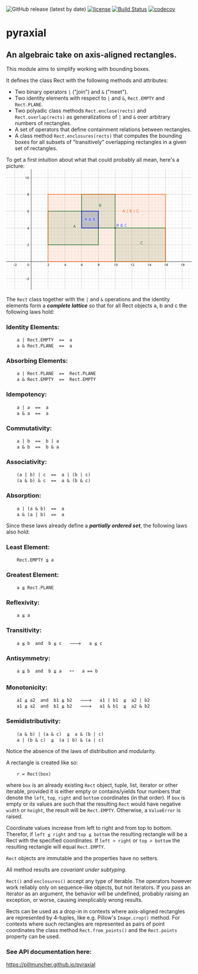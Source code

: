 ![GitHub release (latest by date)](https://img.shields.io/github/v/release/pillmuncher/pyraxial)
[![license](https://img.shields.io/badge/license-MIT-blue)](https://img.shields.io/badge/license-MIT-blue)
[![Build Status](https://app.travis-ci.com/pillmuncher/pyraxial.svg?branch=main)](https://app.travis-ci.com/pillmuncher/pyraxial)
[![codecov](https://codecov.io/gh/pillmuncher/pyraxial/branch/main/graph/badge.svg?token=3Q4CRWL8SX)](https://codecov.io/gh/pillmuncher/pyraxial)

# pyraxial

## An algebraic take on axis-aligned rectangles.

This module aims to simplify working with bounding boxes.

It defines the class Rect with the following methods and attributes:

* Two binary operators `|` ("join") and `&` ("meet").
* Two identity elements with respect to `|` and `&`, `Rect.EMPTY` and `Rect.PLANE`.
* Two polyadic class methods `Rect.enclose(rects)` and `Rect.overlap(rects)`
  as generalizations of `|` and `&` over arbitrary numbers of rectangles.
* A set of operators that define containment relations between rectangles.
* A class method `Rect.enclosures(rects)` that computes the bounding boxes
  for all subsets of "transitively" overlapping rectangles in a given set of
  rectangles.

To get a first intuition about what that could probably all mean, here's
a picture:
![alt text](docs/rects.png "example")

The `Rect` class together with the `|` and `&` operations and the identity elements
form a ***complete lattice*** so that for all Rect objects a, b and c the
following laws hold:

### Identity Elements:

```
    a | Rect.EMPTY  ==  a
    a & Rect.PLANE  ==  a
```

### Absorbing Elements:

```
    a | Rect.PLANE  ==  Rect.PLANE
    a & Rect.EMPTY  ==  Rect.EMPTY
```

### Idempotency:

```
    a | a  ==  a
    a & a  ==  a
```

### Commutativity:

```
    a | b  ==  b | a
    a & b  ==  b & a
```

### Associativity:

```
    (a | b) | c  ==  a | (b | c)
    (a & b) & c  ==  a & (b & c)
```

### Absorption:

```
    a | (a & b)  ==  a
    a & (a | b)  ==  a
```

Since these laws already define a ***partially ordered set***, the following laws also hold:

### Least Element:

```
    Rect.EMPTY ≦ a
```

### Greatest Element:

```
    a ≦ Rect.PLANE
```

### Reflexivity:

```
    a ≦ a
```

### Transitivity:

```
    a ≦ b  and  b ≦ c   🡒   a ≦ c
```

### Antisymmetry:

```
    a ≦ b  and  b ≦ a   🡘   a == b
```

### Monotonicity:

```
    a1 ≦ a2  and  b1 ≦ b2   🡒   a1 | b1  ≦  a2 | b2
    a1 ≦ a2  and  b1 ≦ b2   🡒   a1 & b1  ≦  a2 & b2
```

### Semidistributivity:

```
    (a & b) | (a & c)  ≦  a & (b | c)
    a | (b & c)  ≦  (a | b) & (a | c)
```

Notice the absence of the laws of distribution and modularity.

A rectangle is created like so:

```
    r = Rect(box)
```

where `box` is an already existing `Rect` object, tuple, list, iterator or other
iterable, provided it is either empty or contains/yields four numbers that
denote the `left`, `top`, `right` and `bottom` coordinates (in that order).  If
`box` is empty or its values are such that the resulting `Rect` would have negative
`width` or `height`, the result will be `Rect.EMPTY`. Otherwise, a `ValueError` is
raised.

Coordinate values increase from left to right and from top to bottom.  Therefor,
if `left ≦ right` and `top ≦ bottom` the resulting rectangle will be a Rect with the
specified coordinates.  If `left > right` or `top > bottom` the resulting rectangle
will equal `Rect.EMPTY`.

`Rect` objects are immutable and the properties have no setters.

All method results are *covariant under subtyping*.

`Rect()` and `enclosures()` accept any type of iterable.  The operators however
work reliably only on sequence-like objects, but not iterators.  If you pass an
iterator as an argument, the behavior will be undefined, probably raising an
exception, or worse, causing inexplicably wrong results.

Rects can be used as a drop-in in contexts where axis-aligned rectangles are
represented by 4-tuples, like e.g. Pillow's `Image.crop()` method. For contexts
where such rectangles are represented as pairs of point coordinates the class
method `Rect.from_points()` and the `Rect.points` property can be used.

### See API documentation here:

<https://pillmuncher.github.io/pyraxial>
